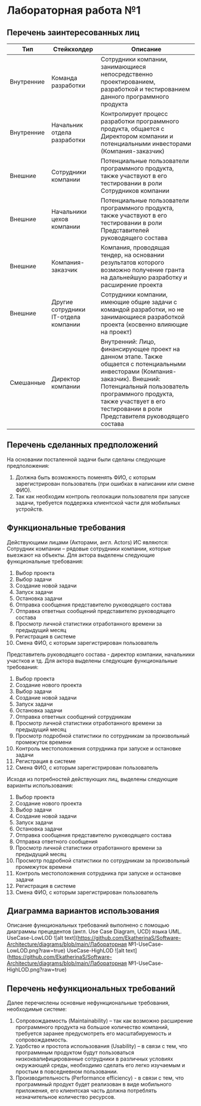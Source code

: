 # Лабораторная работа №1
## Перечень заинтересованных лиц
|Тип|Стейкхолдер|Описание|
|-|-|-|
|Внутренние|Команда разработки|Сотрудники компании, занимающиеся непосредственно проектированием, разработкой и тестированием данного программного продукта|
|Внутренние|Начальник отдела разработки|Контролирует процесс разработки программного продукта, общается с Директором компании и потенциальными инвесторами (Компания-заказчик)|
|Внешние|Сотрудники компании|Потенциальные пользователи программного продукта, также участвуют в его тестировании в роли Сотрудников компании|
|Внешние|Начальники цехов компании|Потенциальные пользователи программного продукта, также участвуют в его тестировании в роли Представителей руководящего состава|
|Внешние|Компания-заказчик|Компания, проводящая тендер, на основании результатов которого возможно получение гранта на дальнейшую разработку и расширение проекта|
|Внешние|Другие сотрудники IT-отдела компании|Сотрудники компании, имеющие общие задачи с командой разработки, но не занимающиеся разработкой проекта (косвенно влияющие на проект)|
|Смешанные|Директор компании|Внутренний: Лицо, финансирующее проект на данном этапе. Также общается с потенциальными инвесторами (Компания-заказчик). Внешний: Потенциальный пользователь программного продукта, также участвует в его тестировании в роли Представителя руководящего состава|

## Перечень сделанных предположений
На основании посталенной задачи были сделаны следующие предположения:
1. Должна быть возможность поменять ФИО, с которым зарегистрирован пользователь (при ошибках в написании или смене ФИО).
2. Так как необходим контроль геолокации пользователя при запуске задачи, требуется поддержка клиентской части для мобильных устройств.

## Функциональные требования
Действующими лицами (Акторами, англ. Actors) ИС являются:
Сотрудник компании – рядовые сотрудники компании, которые выезжают на объекты. Для актора выделены следующие функциональные требования:
1. Выбор проекта
2. Выбор задачи
3. Создание новой задачи
4. Запуск задачи
5. Остановка задачи
6. Отправка сообщения представителю руководящего состава
7. Отправка ответных сообщений представителю руководящего состава
8. Просмотр личной статистики отработанного времени за предыдущий месяц
9. Регистрация в системе
10. Смена ФИО, с которым зарегистрирован пользователь

Представитель руководящего состава - директор компании, начальники участков и тд. Для актора выделены следующие функциональные требования:
1. Выбор проекта
2. Создание нового проекта
3. Выбор задачи
4. Создание новой задачи
5. Запуск задачи
6. Остановка задачи
7. Отправка ответных сообщений сотрудникам
8. Просмотр личной статистики отработанного времени за предыдущий месяц
9. Просмотр подробной статистики по сотрудникам за произвольный промежуток времени
10. Контроль местоположения сотрудника при запуске и остановке задачи
11. Регистрация в системе
10. Смена ФИО, с которым зарегистрирован пользователь

Исходя из потребностей действующих лиц, выделены следующие варианты использования:
1. Выбор проекта
2. Создание нового проекта
3. Выбор задачи
4. Создание новой задачи
5. Запуск задачи
6. Остановка задачи
7. Отправка сообщения представителю руководящего состава
8. Отправка ответного сообщения
9. Просмотр личной статистики отработанного времени за предыдущий месяц
10. Просмотр подробной статистики по сотрудникам за произвольный промежуток времени
11. Контроль местоположения сотрудника при запуске и остановке задачи
12. Регистрация в системе
13. Смена ФИО, с которым зарегистрирован пользователь

## Диаграмма вариантов использования
Описание функциональных требований выполнено с помощью диаграммы прецедентов (англ. Use Case Diagram, UCD) языка UML.
UseCase-LowLOD
![alt text](https://github.com/EkatherinaS/Software-Architecture/diagrams/blob/main/Лабораторная №1-UseCase-LowLOD.png?raw=true)
UseCase-HighLOD
![alt text](https://github.com/EkatherinaS/Software-Architecture/diagrams/blob/main/Лабораторная №1-UseCase-HighLOD.png?raw=true)

## Перечень нефункциональных требований
Далее перечислены основные нефункциональные требования, необходимые системе:
1. Сопровождаемость (Maintainability) – так как возможно расширение программного продукта на большое количество компаний, требуется заранее предусмотреть его масштабируемость и сопровождаемость.
2. Удобство и простота использования (Usability) – в связи с тем, что программным продуктом будут пользоваться низкоквалифицированные сотрудники в различных условиях окружающей среды, необходимо сделать его легко изучаемым и простым в повседневном пользовании.
3. Производительность (Performance efficiency) - в связи с тем, что программный продукт будет реализован в виде мобильного приложения, его клиентская часть должна потреблять незначительное количество ресурсов.
